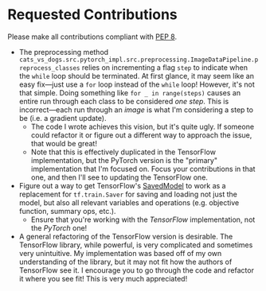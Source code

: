 # Requested Contributions
Please make all contributions compliant with [PEP 8](https://pep8.org/).
* The preprocessing method
`cats_vs_dogs.src.pytorch_impl.src.preprocessing.ImageDataPipeline.preprocess_classes` relies on
incrementing a flag `step` to indicate when the `while` loop should be terminated. At first glance,
it may seem like an easy fix—just use a `for` loop instead of the `while` loop! However, it's not
that simple. Doing something like `for _ in range(steps)` causes an entire run through each class
to be considered *one step*. This is incorrect—each run through an *image* is what I'm considering
a step to be (i.e. a gradient update).
    * The code I wrote achieves this vision, but it's quite ugly. If someone could refactor it or
    figure out a different way to approach the issue, that would be great!
    * Note that this is effectively duplicated in the TensorFlow implementation, but the PyTorch
    version is the "primary" implementation that I'm focused on. Focus your contributions in that
    one, and then I'll see to updating the TensorFlow one.
* Figure out a way to get TensorFlow's
[SavedModel](https://www.tensorflow.org/programmers_guide/saved_model#save_and_restore_models)
to work as a replacement for `tf.train.Saver` for saving and loading not just the model, but also
all relevant variables and operations (e.g. objective function, summary ops, etc.).
    * Ensure that you're working with the *TensorFlow* implementation, not the *PyTorch* one!
* A general refactoring of the TensorFlow version is desirable. The TensorFlow library, while
powerful, is very complicated and sometimes very unintuitive. My implementation was based off of my
own understanding of the library, but it may not fit how the authors of TensorFlow see it. I
encourage you to go through the code and refactor it where you see fit! This is very much
appreciated!
